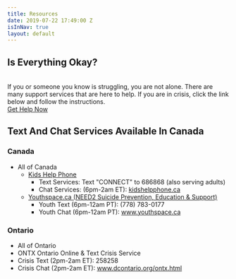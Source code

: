 ```yaml
---
title: Resources
date: 2019-07-22 17:49:00 Z
isInNav: true
layout: default
---
```


## Is Everything Okay?
<br>If you or someone you know is struggling, you are not alone. There are many support services that are here to help. If you are in crisis, click the link below and follow the instructions.
<br>[Get Help Now](http://www.crisisservicescanada.ca/en/)<br/>
## Text And Chat Services Available In Canada
### Canada
* All of Canada
    * [Kids Help Phone](https://kidshelpphone.ca/)
         * Text Services: Text "CONNECT" to 686868 (also serving adults)
         * Chat Services: (6pm-2am ET): [kidshelpphone.ca](https://kidshelpphone.ca/)   
    * [Youthspace.ca (NEED2 Suicide Prevention, Education & Support)](http://www.need2.ca/)
         * Youth Text (6pm-12am PT): (778) 783-0177
         * Youth Chat (6pm-12am PT): [www.youthspace.ca ](http://www.youthspace.ca/)

### Ontario
* All of Ontario
 * ONTX Ontario Online & Text Crisis Service
 * Crisis Text (2pm-2am ET): 258258
 * Crisis Chat (2pm-2am ET): www.dcontario.org/ontx.html
